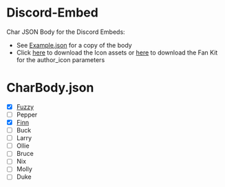 # Discord-Embed
Char JSON Body for the Discord Embeds:

- See [Example.json](/Example.json) for a copy of the body
- Click [here](https://my.pcloud.com/publink/show?code=kZop5YkZA0AknuuS9TfCo2TL3oBAayAmuyLk) to download the Icon assets or [here](https://my.pcloud.com/publink/show?code=kZTHz8kZKKjhTB5WYNhbsWvRm2IWzfeH73Py) to download the Fan Kit for the author_icon parameters

# CharBody.json

- [x] [Fuzzy](/FuzzyBody.json)
- [ ] Pepper
- [x] [Finn](/FinnBody.json)
- [ ] Buck
- [ ] Larry
- [ ] Ollie
- [ ] Bruce
- [ ] Nix
- [ ] Molly
- [ ] Duke
